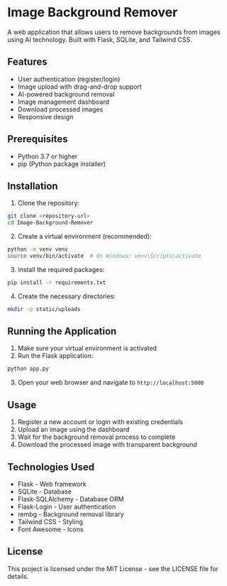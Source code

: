 # Image Background Remover

A web application that allows users to remove backgrounds from images using AI technology. Built with Flask, SQLite, and Tailwind CSS.

## Features

- User authentication (register/login)
- Image upload with drag-and-drop support
- AI-powered background removal
- Image management dashboard
- Download processed images
- Responsive design

## Prerequisites

- Python 3.7 or higher
- pip (Python package installer)

## Installation

1. Clone the repository:
```bash
git clone <repository-url>
cd Image-Background-Remover
```

2. Create a virtual environment (recommended):
```bash
python -m venv venv
source venv/bin/activate  # On Windows: venv\Scripts\activate
```

3. Install the required packages:
```bash
pip install -r requirements.txt
```

4. Create the necessary directories:
```bash
mkdir -p static/uploads
```

## Running the Application

1. Make sure your virtual environment is activated
2. Run the Flask application:
```bash
python app.py
```
3. Open your web browser and navigate to `http://localhost:5000`

## Usage

1. Register a new account or login with existing credentials
2. Upload an image using the dashboard
3. Wait for the background removal process to complete
4. Download the processed image with transparent background

## Technologies Used

- Flask - Web framework
- SQLite - Database
- Flask-SQLAlchemy - Database ORM
- Flask-Login - User authentication
- rembg - Background removal library
- Tailwind CSS - Styling
- Font Awesome - Icons

## License

This project is licensed under the MIT License - see the LICENSE file for details.
